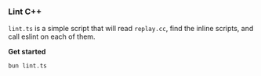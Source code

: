 ### Lint C++

`lint.ts` is a simple script that will read `replay.cc`, find the inline scripts, and call eslint on each of them. 


**Get started**
```
bun lint.ts
```